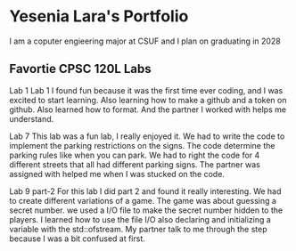 
# Yesenia Lara's Portfolio

I am a coputer engieering major at CSUF and I plan on graduating in 2028

## Favortie CPSC 120L Labs

Lab 1
    Lab 1 I found fun because it was the first time ever coding, and I was excited to start learning. Also learning how to make a github and a token on github. Also learned how to format. And the partner I worked with helps me understand.

Lab 7 
    This lab was a fun lab, I really enjoyed it. We had to write the code to implement the parking restrictions on the signs. The code determine the parking rules like when you can park. We had to right the code for 4 different streets that all had different parking signs. The partner was assigned with helped me when I was stucked on the code.

Lab 9 part-2
    For this lab I did part 2 and found it really interesting. We had to create different variations of a game. The game was about guessing a secret number. we used a I/O file to make the secret number hidden to the players. I learned how to use the file I/O also declaring and initializing a variable with the std::ofstream. My partner talk to me through the step because I was a bit confused at first.
